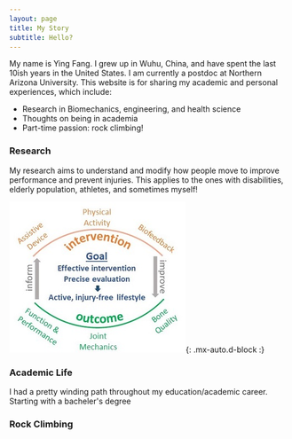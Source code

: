 ```yaml
---
layout: page
title: My Story
subtitle: Hello? 
---
```


My name is Ying Fang. I grew up in Wuhu, China, and have spent the last 10ish years in the United States. I am currently a postdoc at Northern Arizona University. This website is for sharing my academic and personal experiences, which include:

- Research in Biomechanics, engineering, and health science
- Thoughts on being in academia
- Part-time passion: rock climbing!


### Research

My research aims to understand and modify how people move to improve performance and prevent injuries. This applies to the ones with disabilities, elderly population, athletes, and sometimes myself!

![Crepe](/assets/img/outline.jpg){: .mx-auto.d-block :}

### Academic Life

I had a pretty winding path throughout my education/academic career. Starting with a bacheler's degree 



### Rock Climbing